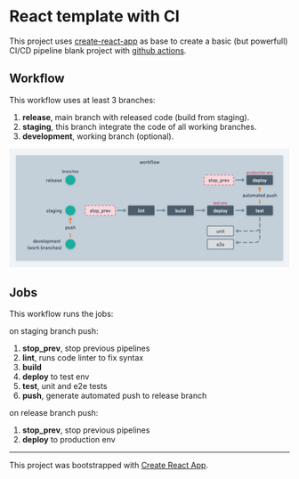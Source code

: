# React template with CI

This project uses [create-react-app](https://create-react-app.dev/) as base to create a basic (but powerfull) CI/CD pipeline blank project with [github actions](https://docs.github.com/es/actions).

## Workflow

This workflow uses at least 3 branches:

1. **release**, main branch with released code (build from staging).
2. **staging**, this branch integrate the code of all working branches.
3. **development**, working branch (optional).

![workflow](./docs/workflow.png)

## Jobs
This workflow runs the jobs:

on staging branch push:
1. **stop_prev**, stop previous pipelines
2. **lint**, runs code linter to fix syntax
3. **build**
4. **deploy** to test env
5. **test**, unit and e2e tests
6. **push**, generate automated push to release branch

on release branch push:
1. **stop_prev**, stop previous pipelines
2. **deploy** to production env

---
This project was bootstrapped with [Create React App](https://github.com/facebook/create-react-app).